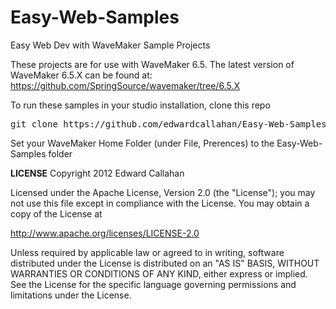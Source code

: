 Easy-Web-Samples
================

Easy Web Dev with WaveMaker Sample Projects

These projects are for use with WaveMaker 6.5. The latest version of WaveMaker 6.5.X can be found at:
https://github.com/SpringSource/wavemaker/tree/6.5.X

To run these samples in your studio installation, clone this repo
<pre>
git clone https://github.com/edwardcallahan/Easy-Web-Samples
</pre>
Set your WaveMaker Home Folder (under File, Prerences) to the Easy-Web-Samples folder

**LICENSE**
Copyright 2012 Edward Callahan

Licensed under the Apache License, Version 2.0 (the "License");
you may not use this file except in compliance with the License.
You may obtain a copy of the License at

http://www.apache.org/licenses/LICENSE-2.0

Unless required by applicable law or agreed to in writing, software
distributed under the License is distributed on an "AS IS" BASIS,
WITHOUT WARRANTIES OR CONDITIONS OF ANY KIND, either express or implied.
See the License for the specific language governing permissions and
limitations under the License.